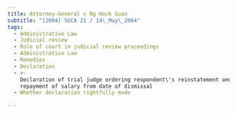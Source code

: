 ```yaml
---
title: Attorney-General v Ng Hock Guan
subtitle: "[2004] SGCA 21 / 14\_May\_2004"
tags:
  - Administrative Law
  - Judicial review
  - Role of court in judicial review proceedings
  - Administrative Law
  - Remedies
  - Declaration
  - >-
    Declaration of trial judge ordering respondent\'s reinstatement and
    repayment of salary from date of dismissal
  - Whether declaration rightfully made

---
```


